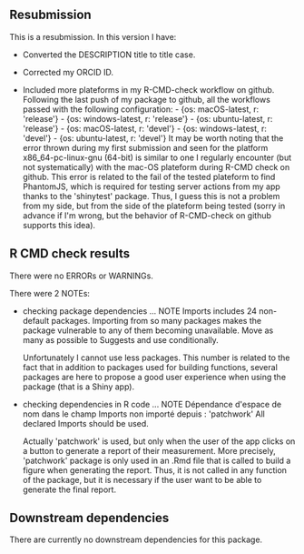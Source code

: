 ## Resubmission
This is a resubmission. In this version I have:

* Converted the DESCRIPTION title to title case.

* Corrected my ORCID ID.

* Included more plateforms in my R-CMD-check workflow on github. Following the last 
push of my package to github, all the workflows passed with the following configuration:
          - {os: macOS-latest,   r: 'release'}
          - {os: windows-latest, r: 'release'}
          - {os: ubuntu-latest,   r: 'release'}
          - {os: macOS-latest,   r: 'devel'}
          - {os: windows-latest, r: 'devel'}
          - {os: ubuntu-latest, r: 'devel'}
It may be worth noting that the error thrown during my first submission and seen for 
the platform x86_64-pc-linux-gnu (64-bit) is similar to one I regularly encounter
(but not systematically) with the mac-OS plateform during R-CMD check on github.
This error is related to the fail of the tested plateform to find PhantomJS, which
is required for testing server actions from my app thanks to the 'shinytest' package.
Thus, I guess this is not a problem from my side, but from the side of the 
plateform being tested (sorry in advance if I'm wrong, but the behavior of 
R-CMD-check on github supports this idea).

## R CMD check results
There were no ERRORs or WARNINGs.

There were 2 NOTEs:

* checking package dependencies ... NOTE
  Imports includes 24 non-default packages.
  Importing from so many packages makes the package vulnerable to any of
  them becoming unavailable.  Move as many as possible to Suggests and
  use conditionally.

  Unfortunately I cannot use less packages. This number is related to the fact 
  that in addition to packages used for building functions, several packages are 
  here to propose a good user experience when using the package (that is a Shiny
  app).
  
* checking dependencies in R code ... NOTE
  Dépendance d'espace de nom dans le champ Imports non importé depuis : 'patchwork'
    All declared Imports should be used.
    
  Actually 'patchwork' is used, but only when the user of the app clicks on a button
  to generate a report of their measurement. More precisely, 'patchwork' package
  is only used in an .Rmd file that is called to build a figure when generating 
  the report. Thus, it is not called in any function of the package, but it is
  necessary if the user want to be able to generate the final report.

## Downstream dependencies
There are currently no downstream dependencies for this package.
